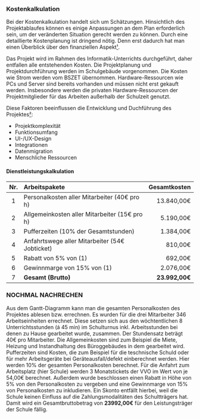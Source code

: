 ﻿### Kostenkalkulation
Bei der Kostenkalkulation handelt sich um Schätzungen. Hinsichtlich des Projektablaufes können es einige Anpassungen an dem Plan erforderlich sein, um der veränderten Situation gerecht werden zu können.
Durch eine detaillierte Kostenplanung ist dringend nötig. Denn erst dadurch hat man einen Überblick über den finanziellen Aspekt[¹].
 

Das Projekt wird im Rahmen des Informatik-Unterrichts durchgeführt, daher entfallen alle entstehenden Kosten. Die Projektplanung und Projektdurchführung werden im Schulgebäude vorgenommen. Die Kosten wie Strom werden vom BSZET übernommen. Hardware-Ressourcen wie PCs und Server sind bereits vorhanden und müssen nicht erst gekauft werden. Insbesondere werden die privaten Hardware-Ressourcen der Projektmitglieder für das Arbeiten außerhalb der Schulzeit genutzt.

Diese Faktoren beeinflussen die Entwicklung und Duchführung des Projektes[²]: 

   - Projektkomplexität
   - Funktionsumfang
   - UI-/UX-Design
   - Integrationen
   - Datenmigration
   - Menschliche Ressourcen
    
    
#### Dienstleistungskalkulation

| Nr. | **Arbeitspakete**                              | **Gesamtkosten** |
|:-----:|:---------------------------------------------|-----------------:|
| 1   | Personalkosten aller Mitarbeiter (40€ pro h)   | 13.840,00€    |
| 2   | Allgemeinkosten aller Mitarbeiter (15€ pro h)  |  5.190,00€    |
| 3   | Pufferzeiten (10% der Gesamtstunden)           |  1.384,00€    |
| 4   | Anfahrtswege aller Mitarbeiter (54€ Jobticket) |    810,00€    |
| 5   | Rabatt von 5% von (1)                          |    692,00€    |
| 6   | Gewinnmarge von 15% von (1)                    |  2.076,00€    |
| 7   | **Gesamt (Brutto)**                            |**23.992,00€**  |

### NOCHMAL NACHRECHEN

Aus dem Gantt-Diagramm kann man die gesamten Personalkosten des Projektes ablesen bzw. errechnen. Es wurden für die drei Mitarbeiter 346 Arbeitseinheiten errechnet. Diese setzen sich aus den wöchtentlichen 8 Unterrichtsstunden (á 45 min) im Schulturnus inkl. Arbeitsstunden bei denen zu Hause gearbeitet wurde, zusammen. Der Stundensatz beträgt 40€ pro Mitarbeiter. Die Allgemeinkosten sind zum Beispiel die Miete, Heizung und Instandhaltung des Büroggebäudes in dem gearbeitet wird. Pufferzeiten sind Kosten, die zum Beispiel für die teschnische Schuld oder für mehr Arbeitsgeräte bei Geräteausfall/defekt einberechnet werden. Hier werden 10% der gesamten Personalkosten berechnet. Für die Anfahrt zum Arbeitsplatz (hier Schule) werden 3 Monatstickets der VVO im Wert von je 54,00€ berechnet. Außerdem wurde beschlossen einen Rabatt in Höhe von 5% von den Personalkosten zu vergeben und eine Gewinnmarge von 15% von Personalkosten zu inkludieren. Ein Skonto entfällt hierbei, weil die Schule keinen Einfluss auf die Zahlungsmodalitäten des Schultträgers hat. Damit wird ein Gesamtbruttobetrag von **23992,00€** für den Leistungsträger der Schule fällig.





[¹]: https://erfolgreich-projekte-leiten.de/kostenplan/  (19.01.2021)
[²]: https://www.scnsoft.de/blog/kosten-der-softwareentwicklung  (19.01.2021)



